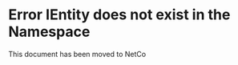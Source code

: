 # Error IEntity does not exist in the Namespace 

This document has been moved to NetCo[](xref:NetCode.Errors.IEntityNotFound)